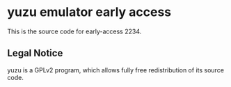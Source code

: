 yuzu emulator early access
=============

This is the source code for early-access 2234.

## Legal Notice

yuzu is a GPLv2 program, which allows fully free redistribution of its source code.